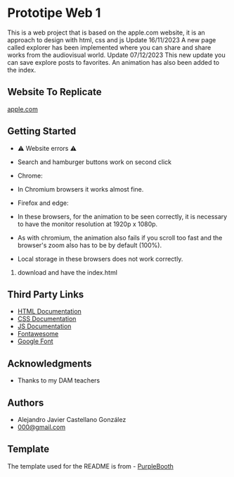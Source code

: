# Prototipe Web 1
This is a web project that is based on the apple.com website, it is an approach to design with html, css and js
Update 16/11/2023
A new page called explorer has been implemented where you can share and share works from the audiovisual world.
Update 07/12/2023
This new update you can save explore posts to favorites. An animation has also been added to the index.

## Website To Replicate
[apple.com](https://web.archive.org/web/20231017232700/https://www.apple.com/)

## Getting Started
- ⚠️ Website errors ⚠️
- Search and hamburger buttons work on second click

- Chrome:
- In Chromium browsers it works almost fine.

- Firefox and edge:
- In these browsers, for the animation to be seen correctly, it is necessary to have the monitor resolution at 1920p x 1080p.
- As with chromium, the animation also fails if you scroll too fast and the browser's zoom also has to be by default (100%).
- Local storage in these browsers does not work correctly.

1. download and have the index.html

## Third Party Links
- [HTML Documentation](https://www.w3schools.com/html/default.asp)
- [CSS Documentation](https://www.w3schools.com/css/default.asp)
- [JS Documentation](https://www.w3schools.com/js/default.asp)
- [Fontawesome](https://fontawesome.com)
- [Google Font](https://fonts.google.com)

## Acknowledgments
- Thanks to my DAM teachers

## Authors
- Alejandro Javier Castellano González
- 000@gmail.com

## Template
The template used for the README is from - [PurpleBooth](https://github.com/PurpleBooth/a-good-readme-template)